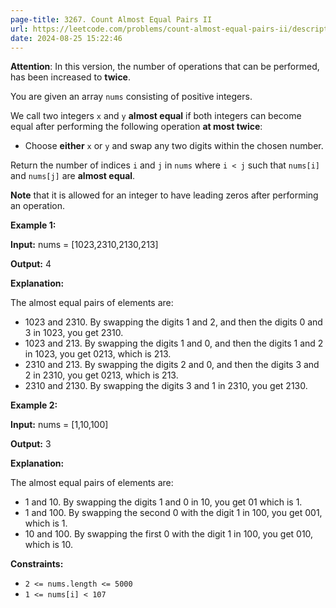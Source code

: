 ```yaml
---
page-title: 3267. Count Almost Equal Pairs II
url: https://leetcode.com/problems/count-almost-equal-pairs-ii/description/
date: 2024-08-25 15:22:46
---
```

**Attention**: In this version, the number of operations that can be performed, has been increased to **twice**.

You are given an array `nums` consisting of positive integers.

We call two integers `x` and `y` **almost equal** if both integers can become equal after performing the following operation **at most twice**:

-   Choose **either** `x` or `y` and swap any two digits within the chosen number.

Return the number of indices `i` and `j` in `nums` where `i < j` such that `nums[i]` and `nums[j]` are **almost equal**.

**Note** that it is allowed for an integer to have leading zeros after performing an operation.

**Example 1:**

**Input:** nums = \[1023,2310,2130,213\]

**Output:** 4

**Explanation:**

The almost equal pairs of elements are:

-   1023 and 2310. By swapping the digits 1 and 2, and then the digits 0 and 3 in 1023, you get 2310.
-   1023 and 213. By swapping the digits 1 and 0, and then the digits 1 and 2 in 1023, you get 0213, which is 213.
-   2310 and 213. By swapping the digits 2 and 0, and then the digits 3 and 2 in 2310, you get 0213, which is 213.
-   2310 and 2130. By swapping the digits 3 and 1 in 2310, you get 2130.

**Example 2:**

**Input:** nums = \[1,10,100\]

**Output:** 3

**Explanation:**

The almost equal pairs of elements are:

-   1 and 10. By swapping the digits 1 and 0 in 10, you get 01 which is 1.
-   1 and 100. By swapping the second 0 with the digit 1 in 100, you get 001, which is 1.
-   10 and 100. By swapping the first 0 with the digit 1 in 100, you get 010, which is 10.

**Constraints:**

-   `2 <= nums.length <= 5000`
-   `1 <= nums[i] < 107`
